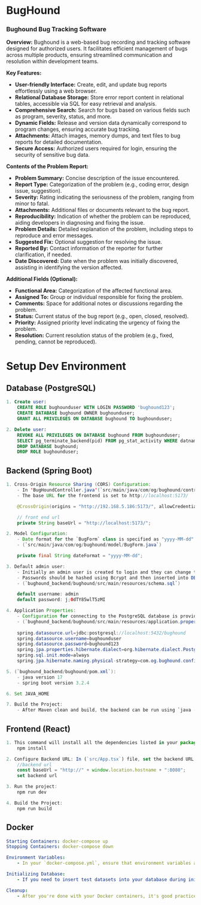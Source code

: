 
# BugHound
### Bughound Bug Tracking Software

**Overview:**
Bughound is a web-based bug recording and tracking software designed for authorized users. It facilitates efficient management of bugs across multiple products, ensuring streamlined communication and resolution within development teams.

**Key Features:**
- **User-friendly Interface:** Create, edit, and update bug reports effortlessly using a web browser.
- **Relational Database Storage:** Store error report content in relational tables, accessible via SQL for easy retrieval and analysis.
- **Comprehensive Search:** Search for bugs based on various fields such as program, severity, status, and more.
- **Dynamic Fields:** Release and version data dynamically correspond to program changes, ensuring accurate bug tracking.
- **Attachments:** Attach images, memory dumps, and text files to bug reports for detailed documentation.
- **Secure Access:** Authorized users required for login, ensuring the security of sensitive bug data.

**Contents of the Problem Report:**
- **Problem Summary:** Concise description of the issue encountered.
- **Report Type:** Categorization of the problem (e.g., coding error, design issue, suggestion).
- **Severity:** Rating indicating the seriousness of the problem, ranging from minor to fatal.
- **Attachments:** Additional files or documents relevant to the bug report.
- **Reproducibility:** Indication of whether the problem can be reproduced, aiding developers in diagnosing and fixing the issue.
- **Problem Details:** Detailed explanation of the problem, including steps to reproduce and error messages.
- **Suggested Fix:** Optional suggestion for resolving the issue.
- **Reported By:** Contact information of the reporter for further clarification, if needed.
- **Date Discovered:** Date when the problem was initially discovered, assisting in identifying the version affected.

**Additional Fields (Optional):**
- **Functional Area:** Categorization of the affected functional area.
- **Assigned To:** Group or individual responsible for fixing the problem.
- **Comments:** Space for additional notes or discussions regarding the problem.
- **Status:** Current status of the bug report (e.g., open, closed, resolved).
- **Priority:** Assigned priority level indicating the urgency of fixing the problem.
- **Resolution:** Current resolution status of the problem (e.g., fixed, pending, cannot be reproduced).


# Setup Dev Environment
## Database (PostgreSQL)
```sql
1. Create user:
    CREATE ROLE bughounduser WITH LOGIN PASSWORD 'bughound123';
    CREATE DATABASE bughound OWNER bughounduser;
    GRANT ALL PRIVILEGES ON DATABASE bughound TO bughounduser;

2. Delete user:
    REVOKE ALL PRIVILEGES ON DATABASE bughound FROM bughounduser;
    SELECT pg_terminate_backend(pid) FROM pg_stat_activity WHERE datname = 'bughound';
    DROP DATABASE bughound;
    DROP ROLE bughounduser;
```

## Backend (Spring Boot)
```java
1. Cross-Origin Resource Sharing (CORS) Configuration:
    - In 'BugHoundController.java'(`src/main/java/com/og/bughound/controller/BugHoundController.java`), CORS is configured to allow requests from a specific frontend IP and port.
    - The base URL for the frontend is set to http://localhost:5173/

    @CrossOrigin(origins = "http://192.168.5.186:5173/", allowCredentials = "true")

    // front end url
    private String baseUrl = "http://localhost:5173/";

2. Model Configuration:
    - Date format for the `BugForm` class is specified as "yyyy-MM-dd".
    - (`src/main/java/com/og/bughound/model/BugForm.java`)

    private final String dateFormat = "yyyy-MM-dd";

3. Default admin user:
    - Initially an admin user is created to login and they can change the password in frontend(admin edits page) and insert users.
    - Passwords should be hashed using Bcrypt and then inserted into DB ([Bcrypt Tool](https://www.browserling.com/tools/bcrypt))
    - (`bughound_backend/bughound/src/main/resources/schema.sql`)

    default username: admin
    default password: j;0dTY85wlT5zMI

4. Application Properties:
    - Configuration for connecting to the PostgreSQL database is provided in `application.properties` 
    - (`bughound_backend/bughound/src/main/resources/application.properties`)
    
    spring.datasource.url=jdbc:postgresql://localhost:5432/bughound
    spring.datasource.username=bughounduser
    spring.datasource.password=bughound123
    spring.jpa.properties.hibernate.dialect=org.hibernate.dialect.PostgreSQLDialect
    spring.sql.init.mode=always
    spring.jpa.hibernate.naming.physical-strategy=com.og.bughound.config.CustomPhysicalNamingStrategy

5. (`bughound_backend/bughound/pom.xml`):
    - java version 17
    - spring boot version 3.2.4

6. Set JAVA_HOME

7. Build the Project:
    - After Maven clean and build, the backend can be run using `java -jar target/bughound-0.0.1-SNAPSHOT.jar`.
```

## Frontend (React)
```javascript
1. This command will install all the dependencies listed in your package.json file.
    npm install

2. Configure Backend URL: In (`src/App.tsx`) file, set the backend URL as follows:
    //backend url
    const baseUrl = "http://" + window.location.hostname + ":8080";
    set backend url

3. Run the project: 
    npm run dev

4. Build the Project:
    npm run build
```

## Docker
```yaml
Starting Containers: docker-compose up
Stopping Containers: docker-compose down

Environment Variables: 
    - In your `docker-compose.yml`, ensure that environment variables are properly set to override the properties in your Spring/Database configurations. These environment variables will be used for database username, password, etc.

Initializing Database: 
    - If you need to insert test datasets into your database during initialization, uncomment the line in your `docker-compose.yml`: (- ./SampleQuery.sql:/docker-entrypoint-initdb.d/SampleQuery.sql)

Cleanup: 
    - After you're done with your Docker containers, it's good practice to delete any unused volumes, images, and containers. You can use Docker commands like `docker volume prune`, `docker image prune`, and `docker container prune` for this purpose.
```
```
